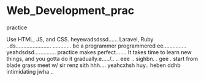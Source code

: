 # Web_Development_prac
practice

Use HTML, JS, and CSS.
 heyewadsdssd......
Laravel, Ruby ..ds.......................
............
be a programmer programmered ee...............
 yeahdsdsd..............
practice makes perfect.......
It takes time to learn new things, and you gotta do it gradually.e...../..
..
 eee ..
sighbn.
. gee . start from blade grass meet w/ sir renz
sith
hhh....
yeahcxhsh
huy..
heben
ddhb
intimidating
jwha
..
